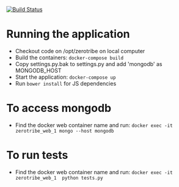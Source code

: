 [![Build Status](https://travis-ci.com/jorge-3/zerotribe.svg?token=CpgTPHGMFe4PoRnkeQqo&branch=master)](https://travis-ci.com/jorge-3/zerotribe)

# Running the application

- Checkout code on /opt/zerotribe on local computer
- Build the containers: ```docker-compose build```
- Copy settings.py.bak to settings.py and add 'mongodb' as MONGODB_HOST
- Start the application: ```docker-compose up```
- Run ```bower install``` for JS dependencies

# To access mongodb
- Find the docker web container name and run: ```docker exec -it zerotribe_web_1 mongo --host mongodb```

# To run tests
- Find the docker web container name and run: ```docker exec -it zerotribe_web_1  python tests.py```
